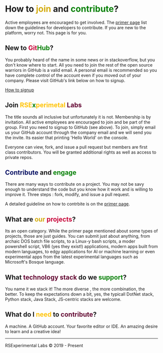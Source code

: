 # How to <span style="color:#D4AC0D">join</span> and <span style="color:green">contribute</span>?

Active employees are encouraged to get involved. The [primer page](https://rsx-labs.github.io) list down the guidelines for developers to contribute. If you are new to the platform, worry not. This page is for you.

## New to <span style="color:#C70039">Git</span><span style="color:green">Hub</span>?

You probably heard of the name in some news or in stackoverflow, but you don't know where to start. All you need to join the rest of the open source warriors in GitHub is a valid email. A personal email is recommended so you have complete control of the account even if you moved out of your company. Please visit GitHub's link below on how to signup.

[How to signup](https://help.github.com/en/articles/signing-up-for-a-new-github-account)

## Join <span style="color:#FFC300">RSE<span style="color:green">x</span>perimetal</span> <span style="color:#640433">Labs</span>

The title sounds all inclusive but unfortunately it is not. Membership is by invitation. All active employees are encouraged to join and be part of the group. First you need to signup to GitHub (see above). To join, simply email us your GitHub account through the company email and we will send you the invite. Its easier that printing 'Hello World' on the console.

Everyone can view, fork, and issue a pull request but members are first class contributors. You will be granted additional rights as well as access to private repos.

## <span style="color:#041064">Contribute</span> and <span style="color:green">engage</span>

There are many ways to contribute on a project. You may not be savy enough to understand the code but you know how it work and is willing to improve it. Three steps : fork, modify, and issue a pull request.

A detailed guideline on how to contrbite is on the [primer page](https://rsx-labs.github.io). 

## What are <span style="color:#D4AC0D">our</span> <span style="color:#C70039">projects</span>?

Its an open category. While the primer page mentioned about some types of projects, those are just guides. You can submit just about anything, from archaic DOS batch file scripts, to a Linux-y bash scripts, a moder powershell script, VB6 (yes they exist!) applications, modern apps built from modern languages, to edgy applications for AI or machine learning or even experimental apps from the latest experimental languages such as Microsoft's Bosque language.

## What <span style="color:#640433">technology stack</span> do we <span style="color:green">support</span>?

You name it we stack it! The more diverse , the more combination, the better. To keep the expectations down a bit, yes, the typicall DotNet stack, Python stack, Java Stack, JS-centric stacks are welcome.

## What do I <span style="color:#FFC300">need</span> to <span style="color:#640433">contribute</span>?

A machine. A GitHub account. Your favorite editor or IDE. An amazing desire to learn and a creative idea!

<hr/>
RSExperimental Labs © 2019 - Present